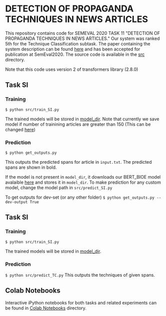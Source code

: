 # DETECTION OF PROPAGANDA TECHNIQUES IN NEWS ARTICLES
This repository contains code for SEMEVAL 2020 TASK 11 "DETECTION OF PROPAGANDA TECHNIQUES IN NEWS ARTICLES." Our system was ranked 5th for the Technique Classification subtask. 
The paper containing the system description can be found [here](https://arxiv.org/abs/2007.10827) and has been accepted for publication at SemEval2020. The source code is available in the [src](https://github.com/paramansh/propaganda_detection/tree/master/src) directory. 

Note that this code uses version 2 of transformers library (2.8.0)

## Task SI
### Training 
`$ python src/train_SI.py`

The trained models will be stored in [model_dir](https://github.com/paramansh/propaganda_detection/tree/master/model_dir). Note that currently we save model if number of trainining articles are greater than 150 (This can be changed [here](https://github.com/paramansh/propaganda_detection/blob/0f6e4e478edbfd88efce1ea03f674b406c0a0d9e/src/train_SI.py#L137))
### Prediction
`$ python get_outputs.py`

This outputs the predicted spans for article in `input.txt`. The predicted spans are shown in bold.

If the model is not present in `model_dir`, it downloads our BERT_BIOE model avalaible [here](https://drive.google.com/uc?id=1-5oN2lS37IcXT1Lhd-H3TxlEdi4MzVPC) and stores it in `model_dir`. To make prediction for any custom model, change the model path in `src/predict_SI.py`

To get outputs for dev-set (or any other folder)
`$ python get_outputs.py --dev-output True`

## Task SI
### Training 
`$ python src/train_SI.py`

The trained models will be stored in [model_dir](https://github.com/paramansh/propaganda_detection/tree/master/model_dir).
### Prediction
`$ python src/predict_TC.py`
This outputs the techniques of given spans.


## Colab Notebooks
Interactive iPython notebooks for both tasks and related experiments can be found
in [Colab Notebooks](https://github.com/paramansh/propaganda_detection/tree/master/Colab%20Notebooks) directory.

